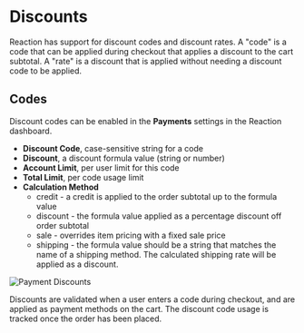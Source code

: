 # Discounts

Reaction has support for discount codes and discount rates.  A "code" is a code that can be applied during checkout that applies a discount to the cart subtotal.  A "rate" is a discount that is applied without needing a discount code to be applied.

## Codes

Discount codes can be enabled in the **Payments** <i class="rui font-icon fa fa-credit-card"></i> settings in the Reaction dashboard.

-   **Discount Code**, case-sensitive string for a code
-   **Discount**, a discount formula value (string or number)
-   **Account Limit**, per user limit for this code
-   **Total Limit**, per code usage limit
-   **Calculation Method**
    -   credit - a credit is applied to the order subtotal up to the formula value
    -   discount - the formula value applied as a percentage discount off order subtotal
    -   sale - overrides item pricing with a fixed sale price
    -   shipping - the formula value should be a string that matches the name of a shipping method. The calculated shipping rate will be applied as a discount.

![](/assets/admin-dashboard-payments-discounts.png "Payment Discounts")

Discounts are validated when a user enters a code during checkout, and are applied as payment methods on the cart. The discount code usage is tracked once the order has been placed.
